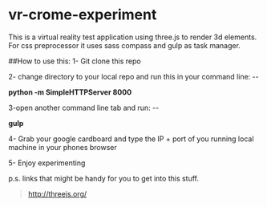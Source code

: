# vr-crome-experiment

This is a virtual reality test application using three.js to render 3d elements.
For css preprocessor it uses sass compass and gulp as task manager.

##How to use this:
1- Git clone this repo

2- change directory to your local repo and run this in your command line: --

**python -m SimpleHTTPServer 8000**

3-open another command line tab and run: --

**gulp**

4- Grab your google cardboard and type the IP + port of you running local machine in your phones browser

5- Enjoy experimenting 

p.s.
links that might be handy for you to get into this stuff.
>http://threejs.org/



